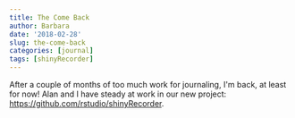 ```yaml
---
title: The Come Back
author: Barbara
date: '2018-02-28'
slug: the-come-back
categories: [journal]
tags: [shinyRecorder]
---
```


After a couple of months of too much work for journaling, I'm back, at least for now! Alan and I have steady at work in our new project: https://github.com/rstudio/shinyRecorder.

